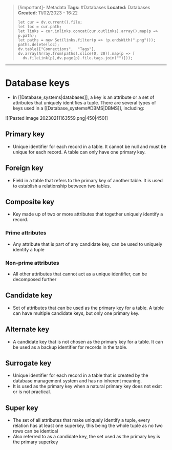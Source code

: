 > [!important]- Metadata
> **Tags:** #Databases 
> **Located:** Databases
> **Created:** 11/02/2023 - 16:22
> ```dataviewjs
>let cur = dv.current().file;
>let loc = cur.path;
>let links = cur.inlinks.concat(cur.outlinks).array().map(p => p.path);
>let paths = new Set(links.filter(p => !p.endsWith(".png")));
>paths.delete(loc);
>dv.table(["Connections",  "Tags"], dv.array(Array.from(paths).slice(0, 20)).map(p => [
>   dv.fileLink(p),dv.page(p).file.tags.join("")]));
> ```

___
# Database keys
- In [[Database_systems|databases]], a key is an attribute or a set of attributes that uniquely identifies a tuple. There are several types of keys used in a [[Database_systems#DBMS|DBMS]], including:

![[Pasted image 20230211163559.png|450|450]]

## Primary key
- Unique identifier for each record in a table. It cannot be null and must be unique for each record. A table can only have one primary key.
  
## Foreign key
- Field in a table that refers to the primary key of another table. It is used to establish a relationship between two tables.

## Composite key
- Key made up of two or more attributes that together uniquely identify a record.

### Prime attributes
- Any attribute that is part of any candidate key, can be used to uniquely identify a tuple 

### Non-prime attributes 
- All other attributes that cannot act as a unique identifier, can be decomposed further 

## Candidate key
- Set of attributes that can be used as the primary key for a table. A table can have multiple candidate keys, but only one primary key.
## Alternate key
- A candidate key that is not chosen as the primary key for a table. It can be used as a backup identifier for records in the table.
## Surrogate key
- Unique identifier for each record in a table that is created by the database management system and has no inherent meaning. 
- It is used as the primary key when a natural primary key does not exist or is not practical.

## Super key
 - The set of all attributes that make uniquely identify a tuple, every relation has at least one superkey, this being the whole tuple as no two rows can be identical
- Also referred to as a candidate key, the set used as the primary key is the primary superkey
